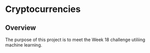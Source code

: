 # Cryptocurrencies

## Overview
The purpose of this project is to meet the Week 18 challenge utiliing machine learning. 
